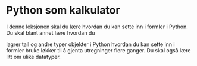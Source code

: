 # Python som kalkulator

I denne leksjonen skal du lære hvordan du kan sette inn i formler i Python. Du skal blant annet lære hvordan du 

lagrer tall og andre typer objekter i Python
hvordan du kan sette inn i formler
bruke løkker til å gjenta utregninger flere ganger.
Du skal også lære litt om ulike datatyper.